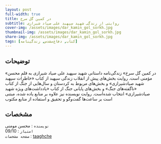 ```yaml
---
layout: post
full-width: true
title: در کمین گل سرخ
subtitle: روایتی از زندگی شهید سپهبد علی صیاد شیرازی
cover-img: /assets/images/dar_kamin_gol_sorkh.jpg
thumbnail-img: /assets/images/dar_kamin_gol_sorkh.jpg
share-img: /assets/images/dar_kamin_gol_sorkh.jpg
tags: [کتاب, دفاع‌مقدس, زندگینامه]
---
```


## توضیحات
«در کمین گل سرخ» زندگی‌نامه داستانی شهید سپهبد علی صیاد شیرازی به قلم محسن مؤمنی است. روایت بخش‌های پیش از انقلاب زندگی سپهبد از کتاب «خاطرات سپهبد شهید صیادشیرازی» و بخش‌های مربوط به کردستان و سال‌هایی از جنگ از کتاب «ناگفته‌های جنگ» و بخش‌های پایانی جنگ از کتاب «یادداشت‌های ویژه شهید صیادشیرازی» انتخاب شده‌است. روایت نویسنده نیز علاوه بر منابع یاده شده، مبتنی است بر ساعت‌ها گفت‌وگو و تحقیق و استفاده از منابع مکتوب  

## مشخصات
`نویسنده` : محسن مومنی   
`امتیاز` : 09/10  
`صفحه مشخصات` : [taaghche](https://taaghche.com/book/38105/%D8%AF%D8%B1-%DA%A9%D9%85%DB%8C%D9%86-%DA%AF%D9%84-%D8%B3%D8%B1%D8%AE%D8%9B-%D8%B1%D9%88%D8%A7%DB%8C%D8%AA%DB%8C-%D8%A7%D8%B2-%D8%B2%D9%86%D8%AF%DA%AF%DB%8C-%D8%B4%D9%87%DB%8C%D8%AF-%D8%B3%D9%BE%D9%87%D8%A8%D8%AF-%D8%B9%D9%84%DB%8C-%D8%B5%DB%8C%D8%A7%D8%AF-%D8%B4%DB%8C%D8%B1%D8%A7%D8%B2%DB%8C)  